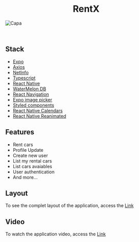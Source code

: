 <h1 align="center">RentX</h1>

![Capa](https://user-images.githubusercontent.com/53982668/181617879-0ca5b733-5422-4700-b9a1-8745fe127e43.png)


<br/>

<h2>Stack</h2>
<ul>
  <li><a href="https://docs.expo.dev/">Expo</a></li>
  <li><a href="https://axios-http.com/ptbr/docs/intro">Axios</a></li>
  <li><a href="https://docs.expo.dev/versions/latest/sdk/netinfo/">NetInfo</a></li>
  <li><a href="https://www.typescriptlang.org/">Typescript</a></li>
  <li><a href="https://reactnative.dev/">React Native</a></li>
  <li><a href="https://nozbe.github.io/WatermelonDB/Installation.html">WaterMelon DB</a></li>
  <li><a href="https://reactnavigation.org/">React Navigation</a></li>
  <li><a href="https://docs.expo.dev/tutorial/image-picker/#installing-expo-image-picker">Expo image picker</a></li>
  <li><a href="https://styled-components.com/">Styled components</a></li>
  <li><a href="https://www.npmjs.com/package/react-native-calendars">React Native Calendars</a></li>
  <li><a href="https://docs.swmansion.com/react-native-reanimated/">React Native Reanimated</a></li>
</ul>

<h2>Features</h2>
<ul>
  <li>Rent cars</li>
  <li>Profile Update</li>
  <li>Create new user</li>
  <li>List my rental cars</li>
  <li>List cars avaiables</li>
  <li>User authentication</li>
  <li>And more...</li>
</ul>


<h2>Layout</h2>
<p>To see the complet layout of the application, access the <a href='https://www.figma.com/file/6o56yAMhKoOR8chUb5x0DO/RentX-Ignite-(Copy)'>Link</a></p>

<h2>Video</h2>
<p>To watch the application video, access the <a href="https://www.linkedin.com/posts/murilo-leme-de-souza_react-reactnative-frontend-activity-6964672813379006464-vGSi?utm_source=share&utm_medium=member_desktop">Link<a/>
